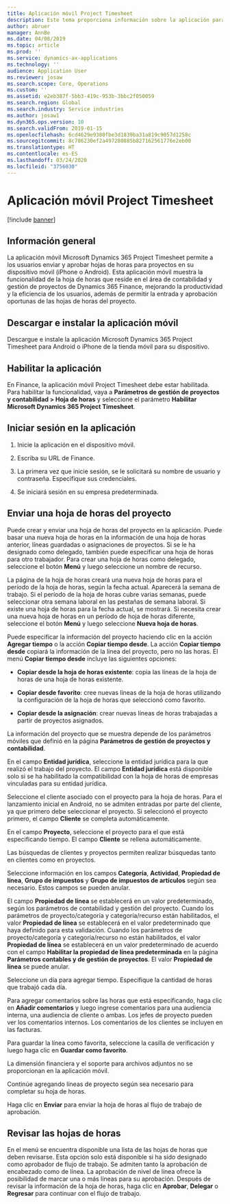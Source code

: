 ```yaml
---
title: Aplicación móvil Project Timesheet
description: Este tema proporciona información sobre la aplicación para dispositivos móviles Microsoft Dynamics 365 Project Timesheet. La aplicación móvil Project Timesheet permite a los usuarios enviar y aprobar hojas de horas para proyectos en su dispositivo móvil.
author: abruer
manager: AnnBe
ms.date: 04/08/2019
ms.topic: article
ms.prod: ''
ms.service: dynamics-ax-applications
ms.technology: ''
audience: Application User
ms.reviewer: josaw
ms.search.scope: Core, Operations
ms.custom: ''
ms.assetid: e2eb387f-5bb3-419c-953b-3bbc2f050059
ms.search.region: Global
ms.search.industry: Service industries
ms.author: josaw1
ms.dyn365.ops.version: 10
ms.search.validFrom: 2019-01-15
ms.openlocfilehash: 6cd4629e9380fbe3d1839ba31a819c9057d1258c
ms.sourcegitcommit: 8c786230ef2a497280885b827162561776e2eb00
ms.translationtype: HT
ms.contentlocale: es-ES
ms.lasthandoff: 03/24/2020
ms.locfileid: "3756030"
---
```

# <a name="project-timesheet-mobile-application"></a>Aplicación móvil Project Timesheet

[!include [banner](../includes/banner.md)]

## <a name="overview"></a>Información general

La aplicación móvil Microsoft Dynamics 365 Project Timesheet permite a los usuarios enviar y aprobar hojas de horas para proyectos en su dispositivo móvil (iPhone o Android). Esta aplicación móvil muestra la funcionalidad de la hoja de horas que reside en el área de contabilidad y gestión de proyectos de Dynamics 365 Finance, mejorando la productividad y la eficiencia de los usuarios, además de permitir la entrada y aprobación oportunas de las hojas de horas del proyecto.

## <a name="download-and-install-the-mobile-app"></a>Descargar e instalar la aplicación móvil

Descargue e instale la aplicación Microsoft Dynamics 365 Project Timesheet para Android o iPhone de la tienda móvil para su dispositivo.

## <a name="enable-the-app"></a>Habilitar la aplicación 

En Finance, la aplicación móvil Project Timesheet debe estar habilitada. Para habilitar la funcionalidad, vaya a **Parámetros de gestión de proyectos y contabilidad \> Hoja de horas** y seleccione el parámetro **Habilitar Microsoft Dynamics 365 Project Timesheet**.

## <a name="sign-in-to-the-app"></a>Iniciar sesión en la aplicación

1.  Inicie la aplicación en el dispositivo móvil.

2.  Escriba su URL de Finance.

3.  La primera vez que inicie sesión, se le solicitará su nombre de usuario y contraseña. Especifique sus credenciales.

4.  Se iniciará sesión en su empresa predeterminada.

## <a name="submit-a-project-timesheet"></a>Enviar una hoja de horas del proyecto

Puede crear y enviar una hoja de horas del proyecto en la aplicación. Puede basar una nueva hoja de horas en la información de una hoja de horas anterior, líneas guardadas o asignaciones de proyectos. Si se le ha designado como delegado, también puede especificar una hoja de horas para otro trabajador. Para crear una hoja de horas como delegado, seleccione el botón **Menú** y luego seleccione un nombre de recurso.

La página de la hoja de horas creará una nueva hoja de horas para el período de la hoja de horas, según la fecha actual. Aparecerá la semana de trabajo. Si el período de la hoja de horas cubre varias semanas, puede seleccionar otra semana laboral en las pestañas de semana laboral.
Si existe una hoja de horas para la fecha actual, se mostrará. Si necesita crear una nueva hoja de horas en un período de hoja de horas diferente, seleccione el botón **Menú** y luego seleccione **Nueva hoja de horas**.

Puede especificar la información del proyecto haciendo clic en la acción **Agregar tiempo** o la acción **Copiar tiempo desde**. La acción **Copiar tiempo desde** copiará la información de la línea del proyecto, pero no las horas. El menú **Copiar tiempo desde** incluye las siguientes opciones:

- **Copiar desde la hoja de horas existente**: copia las líneas de la hoja de horas de una hoja de horas existente.

- **Copiar desde favorito**: cree nuevas líneas de la hoja de horas utilizando la configuración de la hoja de horas que seleccionó como favorito.

- **Copiar desde la asignación**: crear nuevas líneas de horas trabajadas a partir de proyectos asignados.

La información del proyecto que se muestra depende de los parámetros móviles que definió en la página **Parámetros de gestión de proyectos y contabilidad**.

En el campo **Entidad jurídica**, seleccione la entidad jurídica para la que realizó el trabajo del proyecto. El campo **Entidad jurídica** está disponible solo si se ha habilitado la compatibilidad con la hoja de horas de empresas vinculadas para su entidad jurídica.

Seleccione el cliente asociado con el proyecto para la hoja de horas. Para el lanzamiento inicial en Android, no se admiten entradas por parte del cliente, ya que primero debe seleccionar el proyecto. Si seleccionó el proyecto primero, el campo **Cliente** se completa automáticamente.

En el campo **Proyecto**, seleccione el proyecto para el que está especificando tiempo. El campo **Cliente** se rellena automáticamente.

Las búsquedas de clientes y proyectos permiten realizar búsquedas tanto en clientes como en proyectos.

Seleccione información en los campos **Categoría**, **Actividad**, **Propiedad de línea**, **Grupo de impuestos** y **Grupo de impuestos de artículos** según sea necesario. Estos campos se pueden anular.

El campo **Propiedad de línea** se establecerá en un valor predeterminado, según los parámetros de contabilidad y gestión del proyecto. Cuando los parámetros de proyecto/categoría y categoría/recurso están habilitados, el valor **Propiedad de línea** se establecerá en el valor predeterminado que haya definido para esta validación. Cuando los parámetros de proyecto/categoría y categoría/recurso no están habilitados, el valor **Propiedad de línea** se establecerá en un valor predeterminado de acuerdo con el campo **Habilitar la propiedad de línea predeterminada** en la página **Parámetros contables y de gestión de proyectos**. El valor **Propiedad de línea** se puede anular.

Seleccione un día para agregar tiempo. Especifique la cantidad de horas que trabajó cada día.

Para agregar comentarios sobre las horas que está especificando, haga clic en **Añadir comentarios** y luego ingrese comentarios para una audiencia interna, una audiencia de cliente o ambas.
Los jefes de proyecto pueden ver los comentarios internos. Los comentarios de los clientes se incluyen en las facturas.

Para guardar la línea como favorita, seleccione la casilla de verificación y luego haga clic en **Guardar como favorito**.

La dimensión financiera y el soporte para archivos adjuntos no se proporcionan en la aplicación móvil.

Continúe agregando líneas de proyecto según sea necesario para completar su hoja de horas.

Haga clic en **Enviar** para enviar la hoja de horas al flujo de trabajo de aprobación.

## <a name="review-timesheets"></a>Revisar las hojas de horas

En el menú se encuentra disponible una lista de las hojas de horas que deben revisarse. Esta opción solo está disponible si ha sido designado como aprobador de flujo de trabajo. Se admiten tanto la aprobación de encabezado como de línea. La aprobación de nivel de línea ofrece la posibilidad de marcar una o más líneas para su aprobación. Después de revisar la información de la hoja de horas, haga clic en **Aprobar**, **Delegar** o **Regresar** para continuar con el flujo de trabajo.
